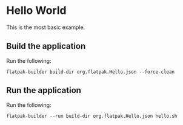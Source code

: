 # Hello World

This is the most basic example. 

## Build the application

Run the following:

```
flatpak-builder build-dir org.flatpak.Hello.json --force-clean
```

## Run the application

Run the following:

```
flatpak-builder --run build-dir org.flatpak.Hello.json hello.sh
```
